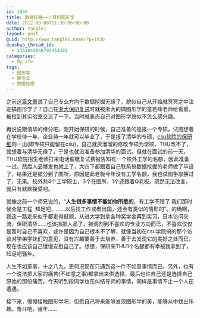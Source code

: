```yaml
---
id: 1936
title: 数据挖掘——计算机图形学
date: 2012-09-08T11:30:06+00:00
author: tanglei
layout: post
guid: http://www.tanglei.name/?p=1936
duoshuo_thread_id:
  - 1351844048792453401
categories:
  - MyLife
tags:
  - 图形学
  - 换专业
  - 数据挖掘
---
```

之前<a href="/blog/cannot-learn-datamining-in-my-master-life.html" target="_blank">这篇文章</a>说了自己专业方向于数据挖掘无缘了，貌似自己从开始就冥冥之中注定搞图形学了？自己在<a href="/blog/postgraduate-interview-in-zju.html" target="_blank">浙大保研复试</a>时就被浙大的搞图形学的童若峰老师给看重，被拉到其实验室交流了一下。当时就表态自己对图形学貌似不怎么感兴趣。

再说说跟清华的缘分吧。刚开始保研的时候，自己准备的是报一个专硕，试图想着在学校待一年，企业待一年就可以毕业了，于是报了清华的专硕，<a href="/blog/the-way-to-postgraduate-in-csu.html" target="_blank">csu软院的保研细</a>则一出(即专硕只能留在csu)，自己就灰溜溜的修改专硕为学硕，THU改不了，就想着与清华无缘了，于是也就没准备参加清华的面试。但就在面试的前一天，THU软院招生老师打来电话催缴复试费被告知有一个校外工学的名额，因此准备一试。然后人品爆发也就上了，大四下都跟着自己联系搞数据挖掘的老师做了毕设了，结果还是被分到了图所，原因是此老板今年没有工学名额。我也试图争取换过了，无果。校外共4个工学硕士，3个在图所，1个还跟着Q老板。既然无法改变，就只有默默接受吧。

就像之前一个师兄说的，“**人生很多事情不能如你所愿的**，有工学不错了 我们那时候全是工程  知足吧，……以后找工作或者出国，还会有类似的情形的”。的确啊，我这一路走来似乎都走得挺顺，从进大学到拿各种奖学金再到实习，日本访问交流，保研清华……也该损损人品了，被调剂到不喜欢的专业方向而已，不喜欢仅仅是暂时自己不喜欢，或许是因为自己根本不了解，就像当初在csu学院搞的那个访谈对学弟学妹们的意见，没有兴趣要善于去培养，善于去发现它的美好之处而已，现在也应该自己慢慢安慰自己了。想想，保研来THU1个名额都有幸被我拿到了，知足吧骚年。

人生不如意事，十之八九，更何况现在只遇到这一件不如意事情而已。另外，也有一个说法把大家的痛苦(不如意之事)都拿出来供选择，最后也许自己还是选择自己原始的那份痛苦。今天听到段同学也在纠结导师的事情，同样是事情不止一个人在遭遇。

接下来，慢慢接触图形学吧，但愿自己将来能够发现图形学的美，能够从中找出乐趣。奋斗吧，骚年……
